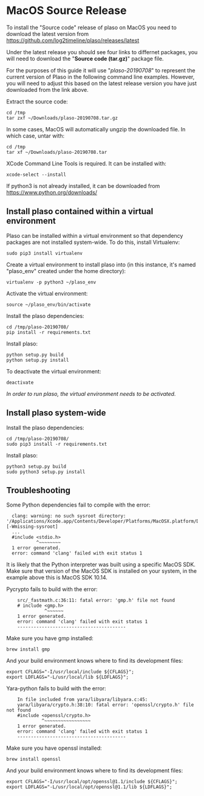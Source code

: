 # MacOS Source Release

To install the "Source code" release of plaso on MacOS you need to download the latest version from https://github.com/log2timeline/plaso/releases/latest

Under the latest release you should see four links to differnet packages, you will need to download the "**Source code (tar.gz)**" package file.

For the purposes of this guide it will use "_plaso-20190708_" to represent the current version of Plaso in the following command line examples. However, you will need to adjust this based on the latest release version you have just downloaded from the link above.


Extract the source code:
```
cd /tmp
tar zxf ~/Downloads/plaso-20190708.tar.gz
```

In some cases, MacOS will automatically ungzip the downloaded file. In which case, untar with:
```
cd /tmp
tar xf ~/Downloads/plaso-20190708.tar
```

XCode Command Line Tools is required. It can be installed with:
```
xcode-select --install
```

If python3 is not already installed, it can be downloaded from https://www.python.org/downloads/

## Install plaso contained within a virtual environment

Plaso can be installed within a virtual environment so that dependency packages are not installed system-wide.
To do this, install Virtualenv:
```
sudo pip3 install virtualenv
```

Create a virtual environment to install plaso into (in this instance, it's named "plaso_env" created under the home directory):
```
virtualenv -p python3 ~/plaso_env
```

Activate the virtual environment:
```
source ~/plaso_env/bin/activate
```

Install the plaso dependencies:
```
cd /tmp/plaso-20190708/
pip install -r requirements.txt
```

Install plaso:
```
python setup.py build
python setup.py install
```

To deactivate the virtual environment:
```
deactivate
```

*In order to run plaso, the virtual environment needs to be activated.*

## Install plaso system-wide

Install the plaso dependencies:
```
cd /tmp/plaso-20190708/
sudo pip3 install -r requirements.txt
```

Install plaso:
```
python3 setup.py build
sudo python3 setup.py install
```

## Troubleshooting

Some Python dependencies fail to compile with the error:

```
  clang: warning: no such sysroot directory: '/Applications/Xcode.app/Contents/Developer/Platforms/MacOSX.platform/Developer/SDKs/MacOSX10.14.sdk' [-Wmissing-sysroot]
  ...
  #include <stdio.h>
           ^~~~~~~~~
  1 error generated.
  error: command 'clang' failed with exit status 1
```

It is likely that the Python interpreter was built using a specific MacOS SDK.
Make sure that version of the MacOS SDK is installed on your system, in the
example above this is MacOS SDK 10.14.


Pycrypto fails to build with the error:

```
    src/_fastmath.c:36:11: fatal error: 'gmp.h' file not found
    # include <gmp.h>
              ^~~~~~~
    1 error generated.
    error: command 'clang' failed with exit status 1
    ----------------------------------------
```

Make sure you have gmp installed:

```
brew install gmp
```

And your build environment knows where to find its development files:

```
export CFLAGS="-I/usr/local/include ${CFLAGS}";
export LDFLAGS="-L/usr/local/lib ${LDFLAGS}";
```


Yara-python fails to build with the error:

```
    In file included from yara/libyara/libyara.c:45:
    yara/libyara/crypto.h:38:10: fatal error: 'openssl/crypto.h' file not found
    #include <openssl/crypto.h>
             ^~~~~~~~~~~~~~~~~~
    1 error generated.
    error: command 'clang' failed with exit status 1
    ----------------------------------------
```

Make sure you have openssl installed:

```
brew install openssl
```

And your build environment knows where to find its development files:

```
export CFLAGS="-I/usr/local/opt/openssl@1.1/include ${CFLAGS}";
export LDFLAGS="-L/usr/local/opt/openssl@1.1/lib ${LDFLAGS}";
```

